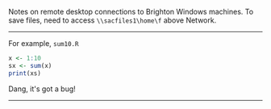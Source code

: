 Notes on remote desktop connections to Brighton Windows machines.
To save files, need to access `\\sacfiles1\home\f` above Network.

---

For example, `sum10.R`

```R
x <- 1:10
sx <- sum(x)
print(xs)
```

Dang, it's got a bug! 

---
